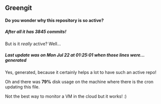 ## Greengit

#### Do you wonder why this repository is so active?

##### After all it has 3845 commits!

But is it *really* active? Well...

##### Last update was on Mon Jul 22 at 01:25:01 when those lines were... generated

Yes, generated, because it certainly helps a lot to have such an active repo!

Oh and there was **79%** disk usage on the machine
where there is the cron updating this file.

Not the best way to monitor a VM in the cloud but it works! :)
